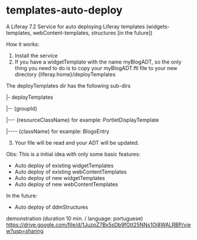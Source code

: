 # templates-auto-deploy
A Liferay 7.2 Service for auto deploying Liferay templates (widgets-templates, webContent-templates, structures [in the future])

How it works:
1) Install the service
2) If you have a widgetTemplate with the name myBlogADT, so the only thing you need to do is to copy your myBlogADT.ftl file to your new directory {liferay.home}/deployTemplates

The deployTemplates dir has the following sub-dirs

|- deployTemplates

|-- {groupId}

|--- {resourceClassName} for example: PortletDisplayTemplate

|---- {className} for example: BlogsEntry


3) Your file will be read and your ADT will be updated.

Obs: This is a initial idea with only some basic features:
* Auto deploy of existing widgetTemplates
* Auto deploy of existing webContentTemplates
* Auto deploy of new widgetTemplates
* Auto deploy of new webContentTemplates

In the future:
* Auto deploy of ddmStructures

demonstration (duration 10 min. / language: portuguese)
https://drive.google.com/file/d/1JuzpZ7Bx5sDb9fGtt25NNs1Oi8WALRBP/view?usp=sharing
